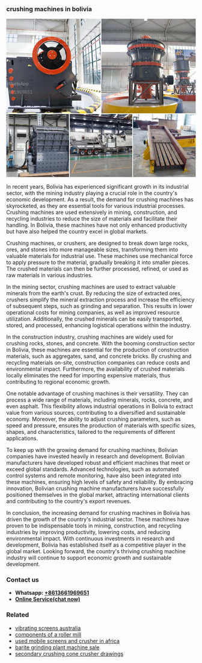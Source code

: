 <h3>crushing machines in bolivia</h3><img src='1708332758.jpg' alt=''><p>In recent years, Bolivia has experienced significant growth in its industrial sector, with the mining industry playing a crucial role in the country's economic development. As a result, the demand for crushing machines has skyrocketed, as they are essential tools for various industrial processes. Crushing machines are used extensively in mining, construction, and recycling industries to reduce the size of materials and facilitate their handling. In Bolivia, these machines have not only enhanced productivity but have also helped the country excel in global markets.</p><p>Crushing machines, or crushers, are designed to break down large rocks, ores, and stones into more manageable sizes, transforming them into valuable materials for industrial use. These machines use mechanical force to apply pressure to the material, gradually breaking it into smaller pieces. The crushed materials can then be further processed, refined, or used as raw materials in various industries.</p><p>In the mining sector, crushing machines are used to extract valuable minerals from the earth's crust. By reducing the size of extracted ores, crushers simplify the mineral extraction process and increase the efficiency of subsequent steps, such as grinding and separation. This results in lower operational costs for mining companies, as well as improved resource utilization. Additionally, the crushed minerals can be easily transported, stored, and processed, enhancing logistical operations within the industry.</p><p>In the construction industry, crushing machines are widely used for crushing rocks, stones, and concrete. With the booming construction sector in Bolivia, these machines are essential for the production of construction materials, such as aggregates, sand, and concrete bricks. By crushing and recycling materials on-site, construction companies can reduce costs and environmental impact. Furthermore, the availability of crushed materials locally eliminates the need for importing expensive materials, thus contributing to regional economic growth.</p><p>One notable advantage of crushing machines is their versatility. They can process a wide range of materials, including minerals, rocks, concrete, and even asphalt. This flexibility allows industrial operations in Bolivia to extract value from various sources, contributing to a diversified and sustainable economy. Moreover, the ability to adjust crushing parameters, such as speed and pressure, ensures the production of materials with specific sizes, shapes, and characteristics, tailored to the requirements of different applications.</p><p>To keep up with the growing demand for crushing machines, Bolivian companies have invested heavily in research and development. Bolivian manufacturers have developed robust and efficient machines that meet or exceed global standards. Advanced technologies, such as automated control systems and remote monitoring, have also been integrated into these machines, ensuring high levels of safety and reliability. By embracing innovation, Bolivian crushing machine manufacturers have successfully positioned themselves in the global market, attracting international clients and contributing to the country's export revenues.</p><p>In conclusion, the increasing demand for crushing machines in Bolivia has driven the growth of the country's industrial sector. These machines have proven to be indispensable tools in mining, construction, and recycling industries by improving productivity, lowering costs, and reducing environmental impact. With continuous investments in research and development, Bolivia has established itself as a competitive player in the global market. Looking forward, the country's thriving crushing machine industry will continue to support economic growth and sustainable development.</p><h3>Contact us</h3><ul><li><strong>Whatsapp:&nbsp;<a href="https://wa.me/8613661969651">+8613661969651</a></strong></li><li><a href="https://swt.shibang-china.com/?git&amp;zhl&amp;crushing machines in bolivia"><strong>Online Service(chat now)</strong></a></li></ul><h3>Related</h3><ul><li><a href='vibrating screens australia.md'>vibrating screens australia</a></li><li><a href='components of a roller mill.md'>components of a roller mill</a></li><li><a href='used mobile screens and crusher in africa.md'>used mobile screens and crusher in africa</a></li><li><a href='barite grinding plant machine sale.md'>barite grinding plant machine sale</a></li><li><a href='secondary crushing cone crusher drawings.md'>secondary crushing cone crusher drawings</a></li></ul>